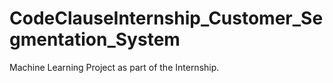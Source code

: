 # CodeClauseInternship_Customer_Segmentation_System
Machine Learning Project as part of the Internship.
